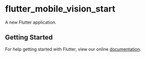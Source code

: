 # flutter_mobile_vision_start

A new Flutter application.

## Getting Started

For help getting started with Flutter, view our online
[documentation](https://flutter.io/).
